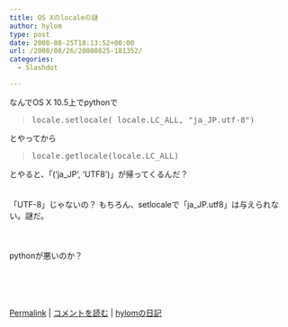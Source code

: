 ```yaml
---
title: OS Xのlocaleの謎
author: hylom
type: post
date: 2008-08-25T18:13:52+00:00
url: /2008/08/26/20080825-181352/
categories:
  - Slashdot

---
```

なんでOS X 10.5上でpythonで

> <div>
>   <tt> locale.setlocale( locale.LC_ALL&#44; "ja_JP.utf-8") </tt>
> </div>

とやってから

> <div>
>   <tt> locale.getlocale(locale.LC_ALL) </tt>
> </div>

とやると、「(&#8216;ja_JP&#8217;&#44; &#8216;UTF8&#8217;)」が帰ってくるんだ？    
</br>     
「UTF-8」じゃないの？ もちろん、setlocaleで「ja_JP.utf8」は与えられない。謎だ。 </br>    
</br>     
pythonが悪いのか？ </br>    
</br>    
</br>

  [Permalink][1] |   [コメントを読む][2] |   [hylomの日記][3]

 [1]: http://slashdot.jp/~hylom/journal/450269
 [2]: http://slashdot.jp/~hylom/journal/450269#acomments
 [3]: http://slashdot.jp/~hylom/journal/